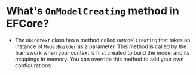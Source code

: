 # What's `OnModelCreating` method in EFCore?
- The `DbContext` class has a method called `OnModelCreating` that takes an instance of `ModelBuilder` as a parameter. This method is called by the framework when your context is first created to build the model and its mappings in memory. You can override this method to add your own configurations: